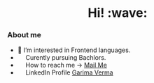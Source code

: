 <!-- ![badge](https://komarev.com/ghpvc/?username=Garima449)
![profileimage](assets/profile.png)
 -->
<h1 align='center'> Hi! :wave:</h1>

<!-- 
for images 
<img src="" style="height:14px" title=""> 
     
for anchor images 
<a href="" title=""><img src="" style="height:26px"></a>  
--->
### About me
- 👀 I’m interested in Frontend languages.
- <img src="https://d.newsweek.com/en/full/520858/supermoon-moon-smartphone-photo-picture.webp?w=737&f=3af9241c96b2332570de554b21c624e8.jpeg" style="height:14px"> Curently pursuing Bachlors.
- <img src="https://cdn4.iconfinder.com/data/icons/social-media-logos-6/512/112-gmail_email_mail-512.png" style="height:14px"> How to reach me -> [Mail Me](mailto:garimaverma@gmail.com)
- <img src="https://cdn-icons-png.flaticon.com/512/174/174857.png" style="height:14px"> LinkedIn Profile [Garima Verma](https://www.linkedin.com/in/garima-verma-146ab11b3/)
